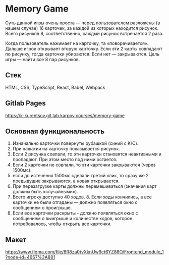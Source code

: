 # Memory Game

Суть данной игры очень проста — перед пользователем разложены (в нашем случае) 16 карточек, за каждой из которых находится рисунок. Всего рисунков 8, соответственно, каждый рисунок встречается 2 раза.

Когда пользователь нажимает на карточку, та «поворачивается». Дальше игрок открывает вторую карточку. Если эти 2 карты совпадают по рисунку, тогда карточки убираются. Если нет — закрываются. Цель игры — найти все 8 пар рисунков.

## Стек

HTML, CSS, TypeScript, React, Babel, Webpack

## Gitlab Pages

https://k-kurentsov.git.lab.karpov.courses/memory-game

## Основная функциональность

1. Изначально карточки повернуты рубашкой (синий с K/C).
2. При нажатии на карточку показывается рисунок.
3. Если 2 рисунка совпали, то эти карточки становятся неактивными и пропадают. При этом место под ними остается.
4. Если 2 карточки не совпали, то эти карточки закрываются (через 1500мс).
5. если до истечения 1500мс сделали третий клик, то сразу же 2 предыдущие закрываются, а новая открывается.
6. При перезагрузке карты должны перемешиваться (значения карт должны быть «случайными»).
7. Всего игроку доступно 40 ходов. 8. Если ходы кончились, а все карточки не были отгаданы — должно появляться окно с сообщением о проигрыше.
8. Если все карточки раскрыты - должно появляться окно с сообщением о выигрыше и количестве ходов, которое потребовалось, чтобы открыть все карточки.

## Макет

https://www.figma.com/file/8R8za0tvXknUw9ct6YZ88O/Frontend_module_1?node-id=4667%3A881
